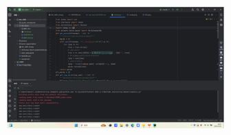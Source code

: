 <img src="https://raw.githubusercontent.com/power-Gz/dev_skills/main/nlp-bayes/pic/1.png" width="800" alt="截图">